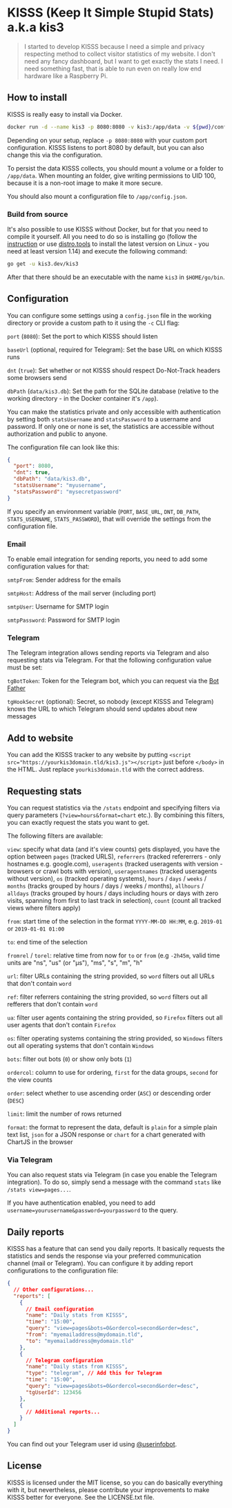 # KISSS (Keep It Simple Stupid Stats) a.k.a kis3

> I started to develop KISSS because I need a simple and privacy respecting method to collect visitor statistics of my website. I don't need any fancy dashboard, but I want to get exactly the stats I need. I need something fast, that is able to run even on really low end hardware like a Raspberry Pi.

## How to install

KISSS is really easy to install via Docker.

```bash
docker run -d --name kis3 -p 8080:8080 -v kis3:/app/data -v ${pwd}/config.json:/app/config.json kis3/kis3
```

Depending on your setup, replace `-p 8080:8080` with your custom port configuration. KISSS listens to port 8080 by default, but you can also change this via the configuration.

To persist the data KISSS collects, you should mount a volume or a folder to `/app/data`. When mounting an folder, give writing permissions to UID 100, because it is a non-root image to make it more secure.

You should also mount a configuration file to `/app/config.json`.

### Build from source

It's also possible to use KISSS without Docker, but for that you need to compile it yourself. All you need to do so is installing go (follow the [instruction](https://golang.org/doc/install) or use [distro.tools](https://distro.tools) to install the latest version on Linux - you need at least version 1.14) and execute the following command:

```bash
go get -u kis3.dev/kis3
```

After that there should be an executable with the name `kis3` in `$HOME/go/bin`.

## Configuration

You can configure some settings using a `config.json` file in the working directory or provide a custom path to it using the `-c` CLI flag:

`port` (`8080`): Set the port to which KISSS should listen

`baseUrl` (optional, required for Telegram): Set the base URL on which KISSS runs

`dnt` (`true`): Set whether or not KISSS should respect Do-Not-Track headers some browsers send

`dbPath` (`data/kis3.db`): Set the path for the SQLite database (relative to the working directory - in the Docker container it's `/app`).

You can make the statistics private and only accessible with authentication by setting both `statsUsername` and `statsPassword` to a username and password. If only one or none is set, the statistics are accessible without authorization and public to anyone.

The configuration file can look like this:

```json
{
  "port": 8080,
  "dnt": true,
  "dbPath": "data/kis3.db",
  "statsUsername": "myusername",
  "statsPassword": "mysecretpassword"
}
```

If you specify an environment variable (`PORT`, `BASE_URL`, `DNT`, `DB_PATH`, `STATS_USERNAME`, `STATS_PASSWORD`), that will override the settings from the configuration file.

### Email

To enable email integration for sending reports, you need to add some configuration values for that:

`smtpFrom`: Sender address for the emails

`smtpHost`: Address of the mail server (including port)

`smtpUser`: Username for SMTP login

`smtpPassword`: Password for SMTP login

### Telegram

The Telegram integration allows sending reports via Telegram and also requesting stats via Telegram. For that the following configuration value must be set:

`tgBotToken`: Token for the Telegram bot, which you can request via the [Bot Father](https://t.me/BotFather)

`tgHookSecret` (optional): Secret, so nobody (except KISSS and Telegram) knows the URL to which Telegram should send updates about new messages

## Add to website

You can add the KISSS tracker to any website by putting `<script src="https://yourkis3domain.tld/kis3.js"></script>` just before `</body>` in the HTML. Just replace `yourkis3domain.tld` with the correct address.

## Requesting stats

You can request statistics via the `/stats` endpoint and specifying filters via query parameters (`?view=hours&format=chart` etc.). By combining this filters, you can exactly request the stats you want to get.

The following filters are available:

`view`: specify what data (and it's view counts) gets displayed, you have the option between `pages` (tracked URLS), `referrers` (tracked refererrers - only hostnames e.g. google.com), `useragents` (tracked useragents with version - browsers or crawl bots with version), `useragentnames` (tracked useragents without version), `os` (tracked operating systems), `hours` / `days` / `weeks` / `months` (tracks grouped by hours / days / weeks / months), `allhours` / `alldays` (tracks grouped by hours / days including hours or days with zero visits, spanning from first to last track in selection), `count` (count all tracked views where filters apply)

`from`: start time of the selection in the format `YYYY-MM-DD HH:MM`, e.g. `2019-01` or `2019-01-01 01:00`

`to`: end time of the selection

`fromrel` / `torel`: relative time from now for `to` or `from` (e.g `-2h45m`, valid time units are "ns", "us" (or "µs"), "ms", "s", "m", "h"

`url`: filter URLs containing the string provided, so `word` filters out all URLs that don't contain `word`

`ref`: filter referrers containing the string provided, so `word` filters out all refferers that don't contain `word`

`ua`: filter user agents containing the string provided, so `Firefox` filters out all user agents that don't contain `Firefox`

`os`: filter operating systems containing the string provided, so `Windows` filters out all operating systems that don't contain `Windows`

`bots`: filter out bots (`0`) or show only bots (`1`)

`ordercol`: column to use for ordering, `first` for the data groups, `second` for the view counts

`order`: select whether to use ascending order (`ASC`) or descending order (`DESC`)

`limit`: limit the number of rows returned

`format`: the format to represent the data, default is `plain` for a simple plain text list, `json` for a JSON response or `chart` for a chart generated with ChartJS in the browser

### Via Telegram

You can also request stats via Telegram (in case you enable the Telegram integration). To do so, simply send a message with the command `stats` like `/stats view=pages...`.

If you have authentication enabled, you need to add `username=yourusername&password=yourpassword` to the query.

## Daily reports

KISSS has a feature that can send you daily reports. It basically requests the statistics and sends the response via your preferred communication channel (mail or Telegram). You can configure it by adding report configurations to the configuration file:

```json
{
  // Other configurations...
  "reports": [
    {
      // Email configuration
      "name": "Daily stats from KISSS",
      "time": "15:00",
      "query": "view=pages&bots=0&ordercol=second&order=desc",
      "from": "myemailaddress@mydomain.tld",
      "to": "myemailaddress@mydomain.tld"
    },
    {
      // Telegram configuration
      "name": "Daily stats from KISSS",
      "type": "telegram", // Add this for Telegram
      "time": "15:00",
      "query": "view=pages&bots=0&ordercol=second&order=desc",
      "tgUserId": 123456
    },
    {
      // Additional reports...
    }
  ]
}
```

You can find out your Telegram user id using [@userinfobot](https://t.me/userinfobot).

## License

KISSS is licensed under the MIT license, so you can do basically everything with it, but nevertheless, please contribute your improvements to make KISSS better for everyone. See the LICENSE.txt file.
